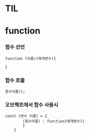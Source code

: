 # TIL

# function

### 함수 선언

```
function (이름)(매개변수){

}
```

### 함수 호출

```
함수이름();
```

### 오브젝트에서 함수 사용시

```
const (변수 이름) = {
 	    (함수이름) : function(매개변수){
		}
	}
```
